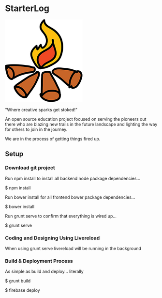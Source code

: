 # StarterLog

![Alt text](/starterlog.png?raw=true "@starterlog")

"Where creative sparks get stoked!"

An open source education project focused on serving the pioneers out there who are blazing new trails in the future landscape and lighting the way for others to join in the journey.

We are in the process of getting things fired up.

## Setup

### Download git project

Run npm install to install all backend node package dependencies...

  $ npm install

Run bower install for all frontend bower package dependencies...

  $ bower install

Run grunt serve to confirm that everything is wired up...

  $ grunt serve

### Coding and Designing Using Livereload

When using grunt serve livereload will be running in the background


### Build & Deployment Process

As simple as build and deploy... literally

  $ grunt build

  $ firebase deploy
